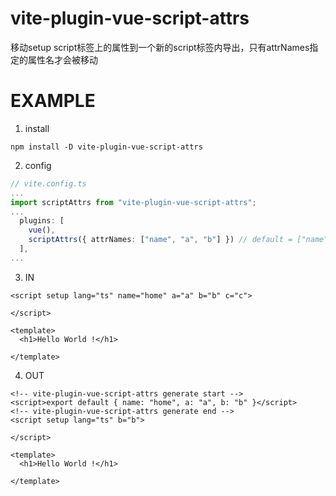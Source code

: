 # vite-plugin-vue-script-attrs
移动setup script标签上的属性到一个新的script标签内导出，只有attrNames指定的属性名才会被移动

# EXAMPLE
1. install
```
npm install -D vite-plugin-vue-script-attrs
```
2. config
```typescript
// vite.config.ts
...
import scriptAttrs from "vite-plugin-vue-script-attrs";
...
  plugins: [
    vue(),
    scriptAttrs({ attrNames: ["name", "a", "b"] }) // default = ["name"]
  ],
...
```
3. IN
```vue
<script setup lang="ts" name="home" a="a" b="b" c="c">

</script>

<template>
  <h1>Hello World !</h1>

</template>
```

4. OUT
```
<!-- vite-plugin-vue-script-attrs generate start -->     
<script>export default { name: "home", a: "a", b: "b" }</script>
<!-- vite-plugin-vue-script-attrs generate end -->    
<script setup lang="ts" b="b">

</script>

<template>
  <h1>Hello World !</h1>

</template>
```